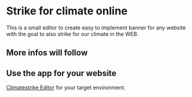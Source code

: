 # Strike for climate online

This is a small editor to create easy to implement banner for any website with the goal to also strike for our climate in the WEB.

## More infos will follow

## Use the app for your website

[Climatestrike Editor](https://kit.svelte.dev/docs/adapters) for your target environment.
